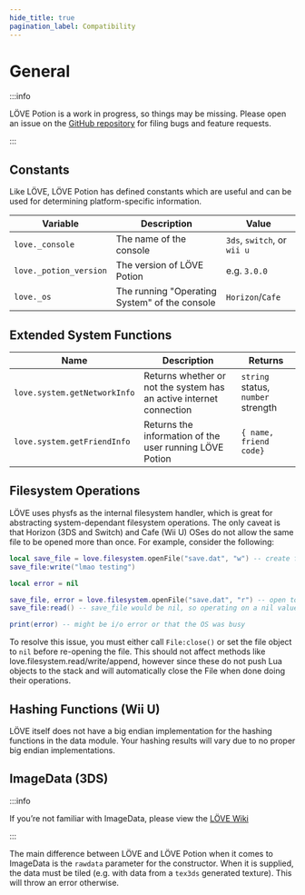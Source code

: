 ```yaml
---
hide_title: true
pagination_label: Compatibility
---
```


# General

:::info

LÖVE Potion is a work in progress, so things may be missing. Please open an issue on the [GitHub repository](https://github.com/lovebrew/lovepotion) for filing bugs and feature requests.

:::

## Constants

Like LÖVE, LÖVE Potion has defined constants which are useful and can be used for determining platform-specific information.

| Variable               | Description                                   | Value                       |
| ---------------------- | --------------------------------------------- | --------------------------- |
| `love._console`        | The name of the console                       | `3ds`, `switch`, or `wii u` |
| `love._potion_version` | The version of LÖVE Potion                    | e.g. `3.0.0`                |
| `love._os`             | The running "Operating System" of the console | `Horizon`/`Cafe`            |

## Extended System Functions

| Name                         | Description                                                         | Returns                            |
| ---------------------------- | ------------------------------------------------------------------- | ---------------------------------- |
| `love.system.getNetworkInfo` | Returns whether or not the system has an active internet connection | `string` status, `number` strength |
| `love.system.getFriendInfo`  | Returns the information of the user running LÖVE Potion             | `{ name, friend code}`             |

## Filesystem Operations

LÖVE uses physfs as the internal filesystem handler, which is great for abstracting system-dependant filesystem operations. The only caveat is that Horizon (3DS and Switch) and Cafe (Wii U) OSes do not allow the same file to be opened more than once. For example, consider the following:

```lua title='main.lua'
local save_file = love.filesystem.openFile("save.dat", "w") -- create file
save_file:write("lmao testing")

local error = nil

save_file, error = love.filesystem.openFile("save.dat", "r") -- open to read what we want
save_file:read() -- save_file would be nil, so operating on a nil value

print(error) -- might be i/o error or that the OS was busy
```

To resolve this issue, you must either call `File:close()` or set the file object to `nil` before re-opening the file. This should not affect methods like love.filesystem.read/write/append, however since these do not push Lua objects to the stack and will automatically close the File when done doing their operations.

## Hashing Functions (Wii U)

LÖVE itself does not have a big endian implementation for the hashing functions in the data module. Your hashing results will vary due to no proper big endian implementations.

## ImageData (3DS)

:::info

If you’re not familiar with ImageData, please view the [LÖVE Wiki](https://love2d.org/wiki/ImageData)

:::

The main difference between LÖVE and LÖVE Potion when it comes to ImageData is the `rawdata` parameter for the constructor. When it is supplied, the data must be tiled (e.g. with data from a `tex3ds` generated texture). This will throw an error otherwise.

